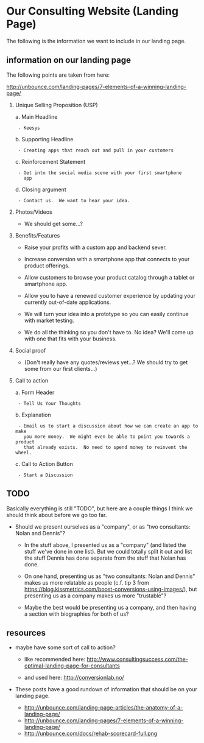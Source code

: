 
# Our Consulting Website (Landing Page)

The following is the information we want to include in our landing page.

## information on our landing page

The following points are taken from here:

http://unbounce.com/landing-pages/7-elements-of-a-winning-landing-page/

1. Unique Selling Proposition (USP)

	a. Main Headline

		- Keesys

	b. Supporting Headline

		- Creating apps that reach out and pull in your customers

	c. Reinforcement Statement

		- Get into the social media scene with your first smartphone
		  app

	d. Closing argument

		- Contact us.  We want to hear your idea.

2. Photos/Videos

	- We should get some...?

3. Benefits/Features

	- Raise your profits with a custom app and backend sever.

	- Increase conversion with a smartphone app that connects to your product
	  offerings.

	- Allow customers to browse your product catalog through a tablet or
	  smartphone app.

	- Allow you to have a renewed customer experience by updating your
	  currently out-of-date applications.

	- We will turn your idea into a prototype so you can easily continue with
	  market testing.

	- We do all the thinking so you don't have to.  No idea?  We'll come up
	  with one that fits with your business.

4. Social proof

	- (Don't really have any quotes/reviews yet...?  We should try to get some
	  from our first clients...)

5. Call to action

	a. Form Header

		- Tell Us Your Thoughts

	b. Explanation

		- Email us to start a discussion about how we can create an app to make
		  you more money.  We might even be able to point you towards a product
		  that already exists.  No need to spend money to reinvent the wheel.

	c. Call to Action Button

		- Start a Discussion

## TODO

Basically everything is still "TODO", but here are a couple things I think we
should think about before we go too far.

- Should we present ourselves as a "company", or as "two consultants: Nolan and
  Dennis"?

  - In the stuff above, I presented us as a "company" (and listed the stuff
    we've done in one list).  But we could totally split it out and list the
    stuff Dennis has done separate from the stuff that Nolan has done.

  - On one hand, presenting us as "two consultants: Nolan and Dennis" makes us
	more relatable as people (c.f. tip 3 from
	https://blog.kissmetrics.com/boost-conversions-using-images/), but
	presenting us as a company makes us more "trustable"?

  - Maybe the best would be presenting us a company, and then having a section
    with biographies for both of us?

## resources

- maybe have some sort of call to action?

  * like recommended here:
    http://www.consultingsuccess.com/the-optimal-landing-page-for-consultants

  * and used here:
    http://conversionlab.no/

- These posts have a good rundown of information that should be on your landing
  page.
  * http://unbounce.com/landing-page-articles/the-anatomy-of-a-landing-page/
  * http://unbounce.com/landing-pages/7-elements-of-a-winning-landing-page/
  * http://unbounce.com/docs/rehab-scorecard-full.png
